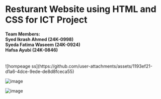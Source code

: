# Resturant Website using HTML and CSS for ICT Project
#### Team Members: <br> Syed Ikrash Ahmed (24K-0998) <br> Syeda Fatima Waseem (24K-0924) <br> Hafsa Ayubi (24K-0846)
<br>
![hompeage ss](https://github.com/user-attachments/assets/1193ef21-d1a6-4dce-9ede-de8d8fceca55) 

![image](https://github.com/user-attachments/assets/c1bf9bfb-82ad-4fb9-b537-2c2a57e3c06c)

![image](https://github.com/user-attachments/assets/7edb7afc-8633-4939-9f85-38706699fabc)
